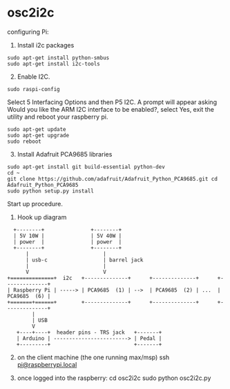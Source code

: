 # osc2i2c


configuring Pi:

1. Install i2c packages
```
sudo apt-get install python-smbus
sudo apt-get install i2c-tools
```


2. Enable I2C.

```
sudo raspi-config
```
Select 5 Interfacing Options and then  P5 I2C. A prompt will appear asking Would you like the ARM I2C interface to be enabled?, select Yes, exit the utility and reboot your raspberry pi.

```
sudo apt-get update
sudo apt-get upgrade
sudo reboot
```

3. Install Adafruit PCA9685 libraries
```
sudo apt-get install git build-essential python-dev
cd ~
git clone https://github.com/adafruit/Adafruit_Python_PCA9685.git cd Adafruit_Python_PCA9685
sudo python setup.py install
```



Start up procedure.

1. Hook up diagram

```
  +--------+               +--------+
  | 5V 10W |               | 5V 40W |
  | power  |               | power  |
  +--------+               +--------+
      |                        |
      | usb-c                  | barrel jack
      |                        |
      V                        V
+==============+  i2c   +--------------+      +--------------+      +--------------+
| Raspberry Pi | -----> | PCA9685  (1) | -->  | PCA9685  (2) | ...  | PCA9685  (6) |
+=======+======+        +--------------+      +--------------+      +--------------+
        |
        | USB
        V
   +----+----+  header pins - TRS jack   +-------+
   | Arduino | ------------------------> | Pedal |
   +---------+                           +-------+
```

2. on the client machine (the one running max/msp)
    ssh pi@raspberrypi.local

3. once logged into the raspberry:
    cd osc2i2c
    sudo python osc2i2c.py




